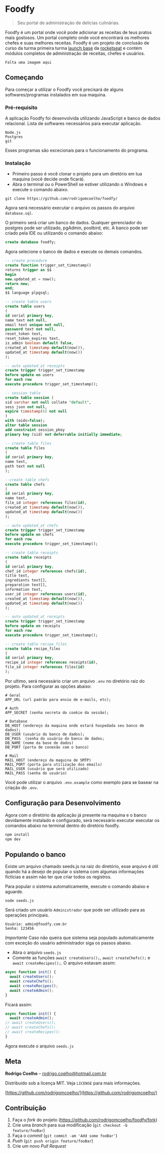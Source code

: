 # Foodfy
> Seu portal de administração de delícias culinárias.

Foodfy é um portal onde você pode adicionar as receitas de teus pratos mais gostosos. Um portal completo onde você encontrará os melhores chefes e suas melhores receitas. Foodfy é um projeto de conclusão de curso da turma primeira turma [launch base](https://rocketseat.com.br/launchbase) da [rocketseat](https://rocketseat.com.br/) e contém módulos completos de administração de receitas, chefes e usuários.

```
Falta uma imagem aqui
```

## Começando
Para começar a utilizar o Foodfy você precisará de alguns softwares/programas instalados em sua maquina.

### Pré-requisito
A aplicação Foodfy foi desenvolvida
 utilizando JavaScript e banco de dados relacional. 
Lista de softwares necessários para executar aplicação. 

```
Node.js
Postgres
git
```

Esses programas são excecionais para o funcionamento do programa.

### Instalação
- Primeiro passo é você clonar o projeto para um diretório em tua maquina (você decide onde ficará).
- Abra o terminal ou o PowerShell se estiver utilizando o Windows e execute o comando abaixo.

```
git clone https://github.com/rodrigomcoelho/foodfy/
```

Agora será necessário executar o arquivo os passos do arquivo `database.sql`.

O primeiro será criar um banco de dados. Qualquer gerenciador do postgres pode ser utilizado, pgAdmin, postbird, etc.
A banco pode ser criado pela IDE ou utilizando o comando abaixo:
```sql
create database foodfy;
```

Agora selecione o banco de dados e execute os demais comandos.

```sql
-- create procedure
create function trigger_set_timestamp()
returns trigger as $$
begin
new.updated_at = now();
return new;
end;
$$ language plpgsql;

-- create table users
create table users
(
id serial primary key,
name text not null,
email text unique not null,
password text not null,
reset_token text,
reset_token_expires text,
is_admin boolean default false,
created_at timestamp default(now()),
updated_at timestamp default(now())
);

-- auto updated_at receipts
create trigger trigger_set_timestamp
before update on users
for each row
execute procedure trigger_set_timestamp();

-- session table
create table session (
sid varchar not null collate "default",
sess json not null,
expire timestamp(6) not null
)
with (oids=false);
alter table session 
add constraint session_pkey 
primary key (sid) not deferrable initially immediate;

-- create table files 
create table files 
(
id serial primary key,
name text,
path text not null
);

--create table chefs
create table chefs 
(
id serial primary key,
name text,
file_id integer references files(id),
created_at timestamp default(now()),
updated_at timestamp default(now())
);

-- auto updated_at chefs
create trigger trigger_set_timestamp
before update on chefs
for each row
execute procedure trigger_set_timestamp();

-- create table receipts
create table receipts 
(
id serial primary key,
chef_id integer references chefs(id),
title text,
ingredients text[],
preparation text[],
information text,
user_id integer references users(id),
created_at timestamp default(now()),
updated_at timestamp default(now())
);

-- auto updated_at receipts
create trigger trigger_set_timestamp
before update on receipts
for each row
execute procedure trigger_set_timestamp();

-- create table recipe_files
create table recipe_files
(
id serial primary key,
recipe_id integer references receipts(id),
file_id integer references files(id)
);
```

Por ultimo, será necessário criar um arquivo `.env` no diretório raiz do projeto. Para configurar as opções abaixo:
```
# Geral
APP_URL (url padrão para envio de e-mails, etc);

# Auth
APP_SECRET (senha secreta do cookie da sessão);

# Database
DB_HOST (endereço da maquina onde estará hospedada seu banco de dados);
DB_USER (usuário do banco de dados);
DB_PASS  (senha do usuário do banco de dados;
DB_NAME (nome da base de dados)
DB_PORT (porta de conexão com o banco)

# Mail
MAIL_HOST (endereço da maquina de SMTP)
MAIL_PORT (porta para utilização dos emails)
MAIL_USER (usuário que será utilizado)
MAIL_PASS (senha do usuário)
```

Você pode utilizar o arquivo `.env.example` como exemplo para se basear na criação do `.env`.

## Configuração para Desenvolvimento

Agora com o diretório da aplicação já presente na maquina e o banco devidamente instalado e configurado, será necessário executar executar os comandos abaixo no terminal dentro do diretório foodfy.

```sh
npm install
npm dev
```

## Populando o banco

Existe um arquivo chamado seeds.js na raiz do diretório, esse arquivo é útil quando há a desejo de popular o sistema com algumas informações fictícias e assim não ter que criar todos os registros.

Para popular o sistema automaticamente, execute o comando abaixo e aguarde.

```
node seeds.js
``` 

Será criado um usuário `Administrador` que pode ser utilizado para as operações principais.
```
Usuário: admin@foodfy.com.br
Senha: 123456
```

*Importante*
Caso não queira que sistema seja populado automaticamente com exceção do usuário administrador siga os passos abaixo.

 - Abra o arquivo `seeds.js`
 - Comente as funções `await createUsers();`, `await createChefs();` e `await createRecipes();`.
	O arquivo estavam assim:
    
```js
async function init() {
  await createUsers();
  await createChefs();
  await createRecipes();
  await createAdmin();
}
```
Ficará assim:
```js
async function init() {
  await createAdmin();
// await createUsers();
// await createChefs();
// await createRecipes();
}
```

Agora execute o arquivo `seeds.js`


## Meta

**Rodrigo Coelho** – rodrigo.coelho@hotmail.com.br

Distribuído sob a licença MIT. Veja `LICENSE` para mais informações.

[https://github.com/rodrigomcoelho/](https://github.com/rodrigomcoelho/)

## Contribuição

1. Faça o _fork_ do projeto (<https://github.com/rodrigomcoelho/foodfy/fork>)
2. Crie uma _branch_ para sua modificação (`git checkout -b feature/fooBar`)
3. Faça o _commit_ (`git commit -am 'Add some fooBar'`)
4. _Push_ (`git push origin feature/fooBar`)
5. Crie um novo _Pull Request_